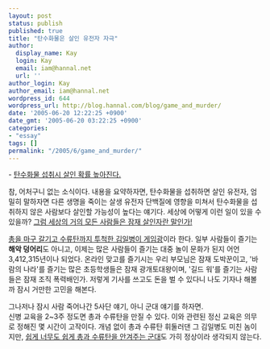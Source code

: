 ```yaml
---
layout: post
status: publish
published: true
title: "탄수화물은 살인 유전자 자극"
author:
  display_name: Kay
  login: Kay
  email: iam@hannal.net
  url: ''
author_login: Kay
author_email: iam@hannal.net
wordpress_id: 644
wordpress_url: http://blog.hannal.com/blog/game_and_murder/
date: '2005-06-20 12:22:25 +0900'
date_gmt: '2005-06-20 03:22:25 +0900'
categories:
- "essay"
tags: []
permalink: "/2005/6/game_and_murder/"
---
```

<p>- <a href="http://news.naver.com/news/read.php?mode=lsd&office_id=077&article_id=0000010485">탄수화물 섭취시 살인 확률 높아진다.</a></p>
<p>참, 어처구니 없는 소식이다. 내용을 요약하자면, 탄수화물을 섭취하면 살인 유전자, 엄밀히 말하자면 다른 생명을 죽이는 살생 유전자 단백질에 영향을 미쳐서 탄수화물을 섭취하지 않은 사람보다 살인할 가능성이 높다는 얘기다. 세상에 어떻게 이런 일이 있을 수 있을까? <a href="http://search.empas.com/search/all.html?q=%B0%B3+%C7%AE+%B6%E2%BE%EE&sourceid=mozilla-search">그럼 세상의 거의 모든 사람들은 잠재 살인자란 말인가!</a></p>
<p><a href="http://www.yonhapnews.co.kr/news/20050620/050100000020050620091106K0.html">총을 마구 갈기고 수류탄까지 투척한 김일병이 게임광</a>이라 한다. 일부 사람들이 즐기는 <strong>해악 덩어리</strong>도 아니고, 이제는 많은 사람들이 즐기는 대중 놀이 문화가 된지 어언 3,412,315년이나 되었다. 온라인 맞고를 즐기시는 우리 부모님은 잠재 도박꾼이고, '바람의 나라'를 즐기는 많은 초등학생들은 잠재 광개토대왕이며, '길드 워'를 즐기는 사람들은 잠재 조직 폭력배인가. 저렇게 기사를 쓰고도 돈을 벌 수 있다니 나도 기자나 해볼까 잠시 거만한 고민을 해본다.</p>
<p>그나저나 잠시 사람 죽어나간 5사단 얘기, 아니 군대 얘기를 하자면.<br />
신병 교육을 2~3주 정도면 총과 수류탄을 만질 수 있다. 이와 관련된 정신 교육은 의무로 정해진 몇 시간이 고작이다. 개념 없이 총과 수류탄 휘둘러댄 그 김일병도 미친 놈이지만, <a href="http://chenjy.egloos.com/1451978/">쉽게 너무도 쉽게 총과 수류탄을 안겨주는 군대</a>도 가히 정상이라 생각되지 않는다.</p>
